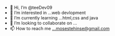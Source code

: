 - 👋 Hi, I’m @teeDev09
- 👀 I’m interested in ...web devlopment
- 🌱 I’m currently learning ...html,css and java
- 💞️ I’m looking to collaborate on ...
- 📫 How to reach me ...mosestehinse@gmail.com

<!---
teeDev09/teeDev09 is a ✨ special ✨ repository because its `README.md` (this file) appears on your GitHub profile.
You can click the Preview link to take a look at your changes.
--->
